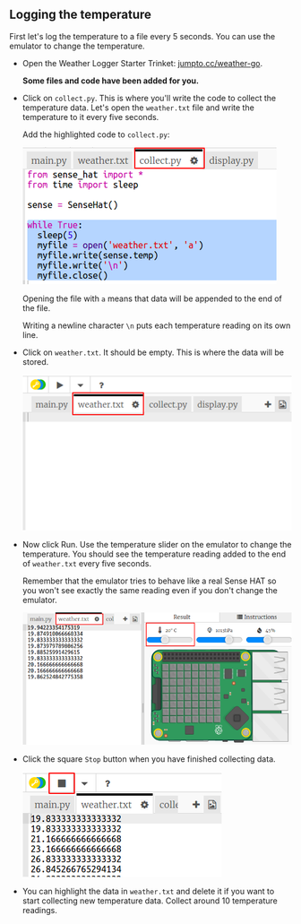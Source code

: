 ## Logging the temperature

First let's log the temperature to a file every 5 seconds. You can use the emulator to change the temperature.

+ Open the Weather Logger Starter Trinket: <a href="http://jumpto.cc/weather-go" target="_blank">jumpto.cc/weather-go</a>.
    
    **Some files and code have been added for you.**

+ Click on `collect.py`. This is where you'll write the code to collect the temperature data. Let's open the `weather.txt` file and write the temperature to it every five seconds.
    
    Add the highlighted code to `collect.py`:
    
    ![captura de pantalla](images/weather-collect.png)
    
    Opening the file with `a` means that data will be appended to the end of the file.
    
    Writing a newline character `\n` puts each temperature reading on its own line.

+ Click on `weather.txt`. It should be empty. This is where the data will be stored.
    
    ![captura de pantalla](images/weather-file.png)

+ Now click Run. Use the temperature slider on the emulator to change the temperature. You should see the temperature reading added to the end of `weather.txt` every five seconds.
    
    Remember that the emulator tries to behave like a real Sense HAT so you won't see exactly the same reading even if you don't change the emulator.
    
    ![captura de pantalla](images/weather-temperature.png)

+ Click the square `Stop` button when you have finished collecting data.
    
    ![captura de pantalla](images/weather-stop.png)

+ You can highlight the data in `weather.txt` and delete it if you want to start collecting new temperature data. Collect around 10 temperature readings.
